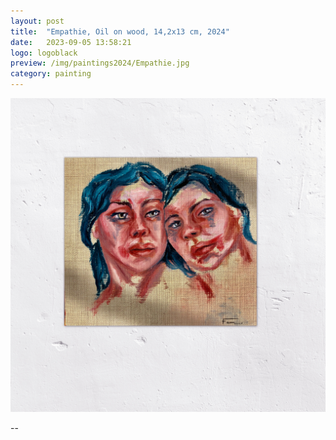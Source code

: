 ```yaml
---
layout: post
title:  "Empathie, Oil on wood, 14,2x13 cm, 2024"
date:   2023-09-05 13:58:21
logo: logoblack
preview: /img/paintings2024/Empathie.jpg
category: painting
---
```



![Picture 1](/img/paintings2024/Empathie.jpg) 

--






